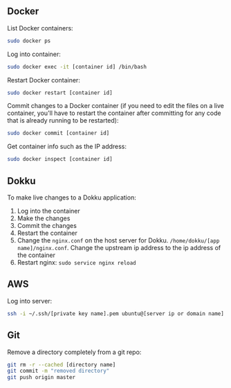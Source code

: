 ## Docker

List Docker containers:

```bash
sudo docker ps
```

Log into container:

```bash
sudo docker exec -it [container id] /bin/bash
```

Restart Docker container:

```bash
sudo docker restart [container id]
```

Commit changes to a Docker container (if you need to edit the files on a live container, you'll have to restart the container after committing for any code that is already running to be restarted):

```bash
sudo docker commit [container id]
```

Get container info such as the IP address:

```bash
sudo docker inspect [container id]
```

## Dokku

To make live changes to a Dokku application:

1. Log into the container
2. Make the changes
3. Commit the changes
4. Restart the container
5. Change the `nginx.conf` on the host server for Dokku. `/home/dokku/[app name]/nginx.conf`. Change the upstream ip address to the ip address of the container
6. Restart nginx: `sudo service nginx reload`

## AWS

Log into server:

```bash
ssh -i ~/.ssh/[private key name].pem ubuntu@[server ip or domain name]
```

## Git

Remove a directory completely from a git repo:

``` bash
git rm -r --cached [directory name]
git commit -m "removed directory"
git push origin master
```

